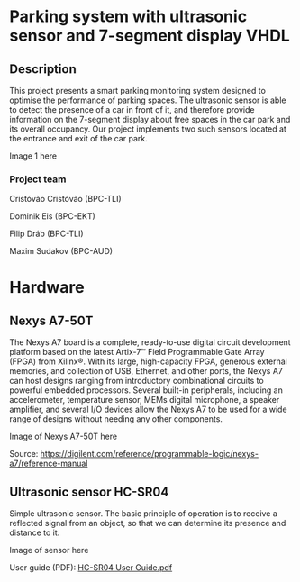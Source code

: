 # Parking system with ultrasonic sensor and 7-segment display VHDL

## Description
This project presents a smart parking monitoring system designed to optimise the performance of parking spaces. The ultrasonic sensor is able to detect the presence of a car in front of it, and therefore provide information on the 7-segment display about free spaces in the car park and its overall occupancy. Our project implements two such sensors located at the entrance and exit of the car park.

Image 1 here

### Project team
Cristóvão Cristóvão (BPC-TLI)

Dominik Eis (BPC-EKT)

Filip Dráb (BPC-TLI)

Maxim Sudakov (BPC-AUD)

# Hardware

## Nexys A7-50T

The Nexys A7 board is a complete, ready-to-use digital circuit development platform based on the latest Artix-7™ Field Programmable Gate Array (FPGA) from Xilinx®. With its large, high-capacity FPGA, generous external memories, and collection of USB, Ethernet, and other ports, the Nexys A7 can host designs ranging from introductory combinational circuits to powerful embedded processors. Several built-in peripherals, including an accelerometer, temperature sensor, MEMs digital microphone, a speaker amplifier, and several I/O devices allow the Nexys A7 to be used for a wide range of designs without needing any other components.

Image of Nexys A7-50T here

Source: https://digilent.com/reference/programmable-logic/nexys-a7/reference-manual

## Ultrasonic sensor HC-SR04

Simple ultrasonic sensor. The basic principle of operation is to receive a reflected signal from an object, so that we can determine its presence and distance to it.

Image of sensor here

User guide (PDF): [HC-SR04 User Guide.pdf](https://github.com/markizdw/DE1_project_VUT/files/15001950/HC-SR04.User.Guide.pdf)
